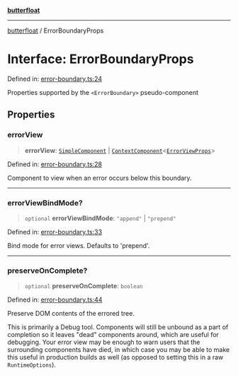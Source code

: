 [**butterfloat**](../index.md)

***

[butterfloat](../index.md) / ErrorBoundaryProps

# Interface: ErrorBoundaryProps

Defined in: [error-boundary.ts:24](https://github.com/WorldMaker/butterfloat/blob/df545ef96728808e6ed86d129bea41fdc458751b/error-boundary.ts#L24)

Properties supported by the `<ErrorBoundary>` pseudo-component

## Properties

### errorView

> **errorView**: [`SimpleComponent`](../type-aliases/SimpleComponent.md) \| [`ContextComponent`](../type-aliases/ContextComponent.md)\<[`ErrorViewProps`](ErrorViewProps.md)\>

Defined in: [error-boundary.ts:28](https://github.com/WorldMaker/butterfloat/blob/df545ef96728808e6ed86d129bea41fdc458751b/error-boundary.ts#L28)

Component to view when an error occurs below this boundary.

***

### errorViewBindMode?

> `optional` **errorViewBindMode**: `"append"` \| `"prepend"`

Defined in: [error-boundary.ts:33](https://github.com/WorldMaker/butterfloat/blob/df545ef96728808e6ed86d129bea41fdc458751b/error-boundary.ts#L33)

Bind mode for error views. Defaults to 'prepend'.

***

### preserveOnComplete?

> `optional` **preserveOnComplete**: `boolean`

Defined in: [error-boundary.ts:44](https://github.com/WorldMaker/butterfloat/blob/df545ef96728808e6ed86d129bea41fdc458751b/error-boundary.ts#L44)

Preserve DOM contents of the errored tree.

This is primarily a Debug tool. Components will still be unbound
as a part of completion so it leaves "dead" components around,
which are useful for debugging. Your error view may be enough
to warn users that the surrounding components have died, in which
case you may be able to make this useful in production builds as
well (as opposed to setting this in a raw `RuntimeOptions`).
